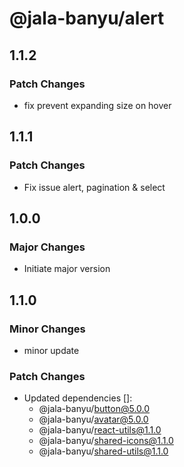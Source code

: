 # @jala-banyu/alert

## 1.1.2

### Patch Changes

- fix prevent expanding size on hover

## 1.1.1

### Patch Changes

- Fix issue alert, pagination & select

## 1.0.0

### Major Changes

- Initiate major version

## 1.1.0

### Minor Changes

- minor update

### Patch Changes

- Updated dependencies []:
  - @jala-banyu/button@5.0.0
  - @jala-banyu/avatar@5.0.0
  - @jala-banyu/react-utils@1.1.0
  - @jala-banyu/shared-icons@1.1.0
  - @jala-banyu/shared-utils@1.1.0
